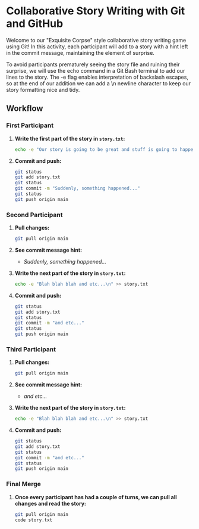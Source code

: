 # Collaborative Story Writing with Git and GitHub

Welcome to our "Exquisite Corpse" style collaborative story writing game using Git! In this activity, each participant will add to a story with a hint left in the commit message, maintaining the element of surprise.

To avoid participants prematurely seeing the story file and ruining their surprise, we will use the echo command in a Git Bash terminal to add our lines to the story. The -e flag enables interpretation of backslash escapes, so at the end of our addition we can add a \n newline character to keep our story formatting nice and tidy. 

## Workflow

### First Participant

1. **Write the first part of the story in `story.txt`:**

    ```bash
    echo -e "Our story is going to be great and stuff is going to happen. Suddenly, something happened... \n" > story.txt
    ```

2. **Commit and push:**

    ```bash
    git status
    git add story.txt
    git status
    git commit -m "Suddenly, something happened..."
    git status
    git push origin main
    ```

### Second Participant

1. **Pull changes:**

    ```bash
    git pull origin main
    ```

2. **See commit message hint:**
    - _Suddenly, something happened..._

3. **Write the next part of the story in `story.txt`:**

    ```bash
    echo -e "Blah blah blah and etc...\n" >> story.txt
    ```

4. **Commit and push:**

    ```bash
    git status
    git add story.txt
    git status
    git commit -m "and etc..."
    git status
    git push origin main
    ```

### Third Participant

1. **Pull changes:**

    ```bash
    git pull origin main
    ```

2. **See commit message hint:**
    - _and etc..._

3. **Write the next part of the story in `story.txt`:**

    ```bash
    echo -e "Blah blah blah and etc...\n" >> story.txt
    ```

4. **Commit and push:**

    ```bash
    git status
    git add story.txt
    git status
    git commit -m "and etc..."
    git status
    git push origin main
    ```

### Final Merge

1. **Once every participant has had a couple of turns, we can pull all changes and read the story:**

    ```bash
    git pull origin main
    code story.txt
    ```
